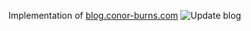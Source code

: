 Implementation of [blog.conor-burns.com](https://blog.conor-burns.com)
![Update blog](https://github.com/Conor-Burns/blog.conor-burns.com/workflows/Update%20blog/badge.svg)
